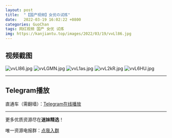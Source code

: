 ```yaml
---
layout: post
title:  "【国产视频】女优の试炼"
date:   2022-03-19 16:02:22 +0800
categories: GuoChan
tags: 网红视频 国产 女优 试炼
img: https://kanjiantu.top/images/2022/03/19/vvLl86.jpg
---
```



## 视频截图

![vvLl86.jpg](https://kanjiantu.top/images/2022/03/19/vvLl86.jpg)
![vvLGMN.jpg](https://kanjiantu.top/images/2022/03/19/vvLGMN.jpg)
![vvL1as.jpg](https://kanjiantu.top/images/2022/03/19/vvL1as.jpg)
![vvL2kR.jpg](https://kanjiantu.top/images/2022/03/19/vvL2kR.jpg)
![vvL6HU.jpg](https://kanjiantu.top/images/2022/03/19/vvL6HU.jpg)

* * *
## Telegram播放

直通车（需翻墙）：[Telegram在线播放](https://t.me/mimeijingxuan/198)

* * *
更多优质资源尽在**迷妹精选**！

唯一资源电报群：[点我入群](https://t.me/mimeijingxuan)


